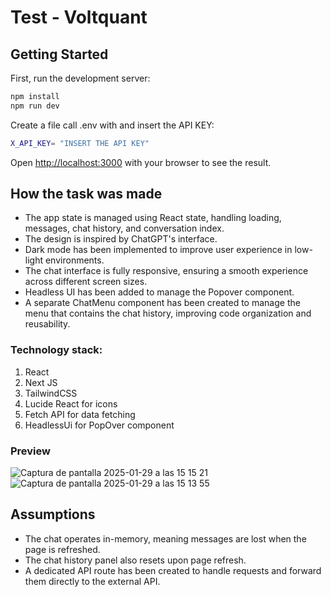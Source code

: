 # Test - Voltquant

## Getting Started

First, run the development server:

```bash
npm install
npm run dev
```
Create a file call .env with and insert the API KEY:
```bash
X_API_KEY= "INSERT THE API KEY"
```
Open [http://localhost:3000](http://localhost:3000) with your browser to see the result.

## How the task was made
- The app state is managed using React state, handling loading, messages, chat history, and conversation index.
- The design is inspired by ChatGPT's interface.
- Dark mode has been implemented to improve user experience in low-light environments.
- The chat interface is fully responsive, ensuring a smooth experience across different screen sizes.
- Headless UI has been added to manage the Popover component.
- A separate ChatMenu component has been created to manage the menu that contains the chat history, improving code organization and reusability.
  
### Technology stack:
1. React
2. Next JS
3. TailwindCSS
4. Lucide React for icons
5. Fetch API for data fetching
6. HeadlessUi for PopOver component
### Preview
  ![Captura de pantalla 2025-01-29 a las 15 15 21](https://github.com/user-attachments/assets/2169d18b-7897-4863-818d-682c1b2b5320)
  ![Captura de pantalla 2025-01-29 a las 15 13 55](https://github.com/user-attachments/assets/1f4124a9-d8d3-4ea1-90b6-1e98d0a38512)


## Assumptions
- The chat operates in-memory, meaning messages are lost when the page is refreshed.
- The chat history panel also resets upon page refresh.
- A dedicated API route has been created to handle requests and forward them directly to the external API.

